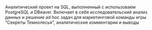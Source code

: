 Аналитический проект на SQL, выполненный с использоваем PostgreSQL и DBeaver.
Включает в себя исследовательский анализ данных и решение ad hoc задач для маркетинговой команды игры "Секреты Темнолесья", аналитические комментарии и выводы
